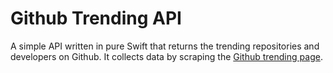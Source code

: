 # Github Trending API

A simple API written in pure Swift that returns the trending repositories and developers on Github. It collects data by scraping the [Github trending page](https://github.com/trending).
